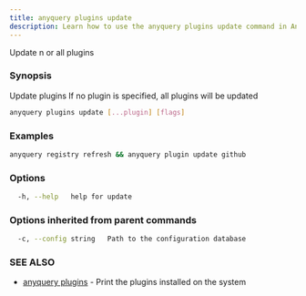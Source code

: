 ```yaml
---
title: anyquery plugins update
description: Learn how to use the anyquery plugins update command in Anyquery.
---
```


Update n or all plugins

### Synopsis

Update plugins
If no plugin is specified, all plugins will be updated

```bash
anyquery plugins update [...plugin] [flags]
```

### Examples

```bash
anyquery registry refresh && anyquery plugin update github
```

### Options

```bash
  -h, --help   help for update
```

### Options inherited from parent commands

```bash
  -c, --config string   Path to the configuration database
```

### SEE ALSO

* [anyquery plugins](../anyquery_plugins)	 - Print the plugins installed on the system

